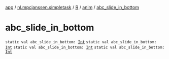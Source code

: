 [app](../../../index.md) / [nl.mpcjanssen.simpletask](../../index.md) / [R](../index.md) / [anim](index.md) / [abc_slide_in_bottom](.)

# abc_slide_in_bottom

`static val abc_slide_in_bottom: `[`Int`](https://kotlinlang.org/api/latest/jvm/stdlib/kotlin/-int/index.html)
`static val abc_slide_in_bottom: `[`Int`](https://kotlinlang.org/api/latest/jvm/stdlib/kotlin/-int/index.html)
`static val abc_slide_in_bottom: `[`Int`](https://kotlinlang.org/api/latest/jvm/stdlib/kotlin/-int/index.html)
`static val abc_slide_in_bottom: `[`Int`](https://kotlinlang.org/api/latest/jvm/stdlib/kotlin/-int/index.html)